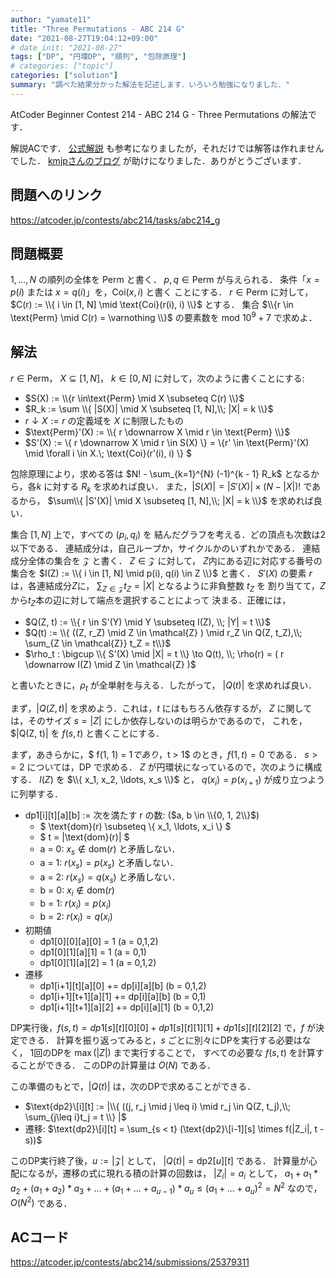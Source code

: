 ```yaml
---
author: "yamate11"
title: "Three Permutations - ABC 214 G"
date: "2021-08-27T19:04:12+09:00"
# date_init: "2021-08-27"
tags: ["DP", "円環DP", "順列", "包除原理"]
# categories: ["topic"]
categories: ["solution"]
summary: "調べた結果分かった解法を記述します．いろいろ勉強になりました．" 
---
```


AtCoder Beginner Contest 214 - ABC 214 G - Three Permutations の解法です．

解説ACです．
[公式解説](https://atcoder.jp/contests/abc214/editorial/2442)
も参考になりましたが，それだけでは解答は作れませんでした．
[kmjpさんのブログ](https://kmjp.hatenablog.jp/entry/2021/08/16/0900)
が助けになりました．ありがとうございます．

## 問題へのリンク

https://atcoder.jp/contests/abc214/tasks/abc214_g

## 問題概要

$1, \ldots, N$ の順列の全体を $\textrm{Perm}$ と書く．
$p, q \in \text{Perm}$ が与えられる．
条件「$x = p(i)$ または $x = q(i)$」を，$\text{Coi}(x, i)$ と書く
ことにする．
$r \in \text{Perm}$ に対して，
$C(r) := \\{ i \in [1, N] \mid \text{Coi}(r(i), i) \\}$
とする．
集合 $\\{r \in \text{Perm} \mid C(r) = \varnothing \\}$
の要素数を mod $10^9 + 7$ で求めよ．

## 解法

$r \in \text{Perm}$，
$X \subseteq [1, N]$， $k \in [0, N]$ に対して，次のように書くことにする:
* $S(X) := \\{r \in\text{Perm} \mid X \subseteq C(r) \\}$
* $R_k := \sum \\{ |S(X)| \mid X \subseteq [1, N],\\; |X| = k \\}$
* $r \downarrow X := r$ の定義域を $X$ に制限したもの 
* $\text{Perm}'(X) := \\{ r \downarrow X \mid r \in \text{Perm} \\}$
* $S'(X) := \\{ r \downarrow X \mid r \in S(X) \\}
         = \\{r' \in \text{Perm}'(X) \mid \forall i \in X.\\; 
         \text{Coi}(r'(i), i) \\} $

包除原理により，求める答は
$N! - \sum_{k=1}^{N} (-1)^{k - 1} R_k$
となるから，各$k$ に対する $R_k$ を求めれば良い．
また，$|S(X)| = |S'(X)| \times (N - |X|)!$ であるから，
$\sum\\{ |S'(X)| \mid X \subseteq [1, N],\\; |X| = k \\}$
を求めれば良い．

集合 $[1, N]$ 上で，すべての $(p_i, q_i)$ を
結んだグラフを考える．どの頂点も次数は2以下である．
連結成分は，自己ループか，サイクルかのいずれかである．
連結成分全体の集合を $\mathcal{Z}$ と書く．
$Z\in \mathcal{Z}$ に対して，
$Z$内にある辺に対応する番号の集合を
$I(Z) := \\{ i \in [1, N] \mid p(i), q(i) \in Z \\}$ と書く．
$S'(X)$ の要素 $r$ は，各連結成分$Z$に，
$\sum_{Z \in \mathcal{Z}} t_Z = |X|$ となるように非負整数 $t_Z$ を
割り当てて，$Z$から$t_Z$本の辺に対して端点を選択することによって
決まる．正確には，

* $Q(Z, t) := \\{ r \in S'(Y) \mid Y \subseteq I(Z), \\; |Y| = t \\}$
* $Q(t) := \\{ ((Z, r_Z) \mid Z \in \mathcal{Z} )
           \mid r_Z \in Q(Z, t_Z),\\; \sum_{Z \in \mathcal{Z}} t_Z = t\\}$
* $\rho_t : \bigcup \\{ S'(X) \mid |X| = t \\}  \to Q(t), \\;
  \rho(r) = ( r \downarrow I(Z) \mid Z \in \mathcal{Z} )$

と書いたときに，$\rho_t$ が全単射を与える．したがって，
$|Q(t)|$ を求めれば良い．

まず，$|Q(Z, t)|$ を求めよう．これは，$t$ にはもちろん依存するが，
$Z$ に関しては，そのサイズ $s = |Z|$ にしか依存しないのは明らかであるので，
これを，$|Q(Z, t)| を $f(s, t)$ と書くことにする．

まず，あきらかに，$ f(1, 1) = 1$であり，$t > 1$ のとき，$f (1, t) = 0$ である．
$s >= 2$ については，DP で求める．
$Z$ が円環状になっているので，次のように構成する．
$I(Z)$ を $\\{ x_1, x_2, \ldots, x_s \\}$ と，
$q(x_{i}) = p(x_{i+1})$ が成り立つように列挙する．

* dp1[i][t][a][b] := 次を満たす r の数:   ($a, b \in \\{0, 1, 2\\}$)
  * $ \text{dom}(r) \subseteq \\{ x_1, \ldots, x_i \\} $
  * $ t = |\text{dom}(r)| $
  * a = 0: $x_s \not\in \text{dom}(r)$ と矛盾しない．
  * a = 1: $r(x_s) = p(x_s)$ と矛盾しない．
  * a = 2: $r(x_s) = q(x_s)$ と矛盾しない．
  * b = 0: $x_i \not\in \text{dom}(r)$
  * b = 1: $r(x_i) = p(x_i)$
  * b = 2: $r(x_i) = q(x_i)$
* 初期値
  * dp1[0][0][a][0] = 1   (a = 0,1,2)
  * dp1[0][1][a][1] = 1   (a = 0,1)
  * dp1[0][1][a][2] = 1   (a = 0,1,2)
* 遷移
  * dp1[i+1][t][a][0] += dp[i][a][b]  (b = 0,1,2)
  * dp1[i+1][t+1][a][1] += dp[i][a][b]  (b = 0,1)
  * dp1[i+1][t+1][a][2] += dp[i][a][1]  (b = 0,1,2)

DP実行後，$f(s, t) = dp1[s][t][0][0] + dp1[s][t][1][1] + dp1[s][t][2][2]$
で，$f$ が決定できる．
計算を振り返ってみると，$s$ ごとに別々にDPを実行する必要はなく，
1回のDPを $\max(|Z|)$ まで実行することで，
すべての必要な $f(s, t)$ を計算することができる．
このDPの計算量は $O(N)$ である．

この準備のもとで，$|Q(t)|$ は，次のDPで求めることができる．

* $\text{dp2}\[i][t] := |\\{ ((j, r_j \mid j \leq i) \mid r_j \in Q(Z, t_j),\\;
                  \sum_{j\leq i}t_j = t \\} |$
* 遷移: $\text{dp2}\[i][t] = 
          \sum_{s < t} (\text{dp2}\[i-1][s] \times f(|Z_i|, t - s))$

このDP実行終了後，$u := |\mathcal{Z}|$ として，
$|Q(t)| = \text{dp2}[u][t]$ である．
計算量が心配になるが，遷移の式に現れる積の計算の回数は，
$|Z_i| = a_i$ として，
$a_1 + a_1 * a_2 + (a_1 + a_2) * a_3 + ...+ (a_1 + ... + a_{u-1}) * a_u
 \leq (a_1 + ... + a_u)^2 = N^2$ なので，$O(N^2)$ である．

## ACコード

https://atcoder.jp/contests/abc214/submissions/25379311

